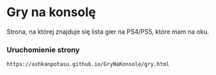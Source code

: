 # Gry na konsolę

Strona, na której znajduje się lista gier na PS4/PS5, które mam na oku.

### Uruchomienie strony

```
https://ashkanpotasu.github.io/GryNaKonsole/gry.html
```
